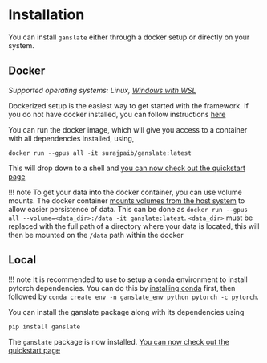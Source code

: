 # Installation

You can install `ganslate` either through a docker setup or directly on your system. 
## Docker
*Supported operating systems: Linux, [Windows with WSL](https://docs.nvidia.com/cuda/wsl-user-guide/index.html)*

Dockerized setup is the easiest way to get started with the framework. If you do not have docker installed, you can follow instructions [here](https://docs.docker.com/engine/install/ubuntu/#install-using-the-repository)


You can run the docker image, which will give you access to a container with all dependencies installed, using,

```console
docker run --gpus all -it surajpaib/ganslate:latest
```

This will drop down to a shell and [you can now check out the quickstart page](quickstart.md)



!!! note 
	To get your data into the docker container, you can use volume mounts. The docker container [mounts volumes from the host system](https://docs.docker.com/storage/volumes/) to allow easier persistence of data. This can be done as `docker run --gpus all --volume=<data_dir>:/data -it ganslate:latest`. `<data_dir>` must be replaced with the full path of a directory where your data is located, this will then be mounted on the `/data` path within the docker

## Local

!!! note
	It is recommended to use to setup a conda environment to install pytorch dependencies. You can do this by 
	[installing conda](https://conda.io/projects/conda/en/latest/user-guide/install/index.html#regular-installation) first, then followed by `conda create env -n ganslate_env python pytorch -c pytorch`.

You can install the ganslate package along with its dependencies using
```console
pip install ganslate
```

The `ganslate` package is now installed. [You can now check out the quickstart page](quickstart.md)
